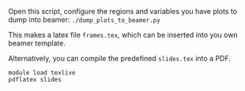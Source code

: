 Open this script, configure the regions and variables you have plots to dump into beamer:
`./dump_plots_to_beamer.py`

This makes a latex file `frames.tex`, which can be inserted into you own beamer template.

Alternatively, you can compile the predefined `slides.tex` into a PDF.
```
module load texlive
pdflatex slides
``` 
